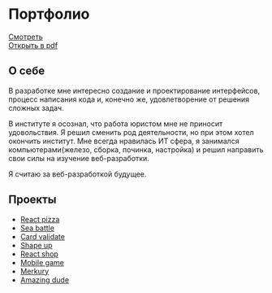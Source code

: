 # Портфолио
[Смотреть](https://aleksey-kaa.github.io/portfolio/)  
[Открыть в pdf](https://drive.google.com/open?id=1HqjQek_FeB2P8Mub137k3qIPQ1imMM0A)

## О себе 
В разработке мне интересно создание и проектирование интерфейсов, процесс написания кода и, конечно же, удовлетворение от решения сложных задач.

В институте я осознал, что работа юристом мне не приносит удовольствия. Я решил сменить род деятельности, но при этом хотел окончить институт. Мне всегда нравилась ИТ сфера, я занимался компьютерами(железо, сборка, починка, настройка) и решил направить свои силы на изучение веб-разработки.

Я считаю за веб-разработкой будущее.
## Проекты 
* [React pizza](https://github.com/aleksey-kaa/react-pizza)
* [Sea battle](https://github.com/aleksey-kaa/sea-battle)
* [Card validate](https://github.com/aleksey-kaa/card-validate)
* [Shape up](https://github.com/aleksey-kaa/shape-up)
* [React shop](https://github.com/aleksey-kaa/react-shop)
* [Mobile game](https://github.com/aleksey-kaa/mobile-game)
* [Merkury](https://github.com/aleksey-kaa/merkury)
* [Amazing dude](https://github.com/aleksey-kaa/amazing-dude)
